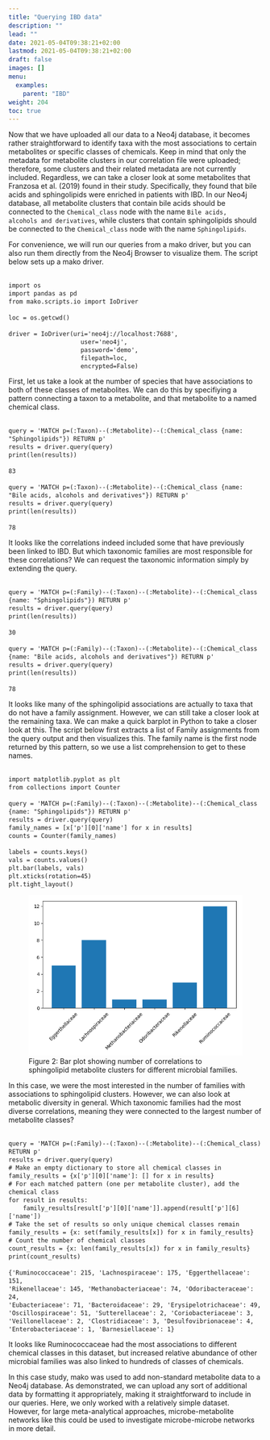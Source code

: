 ```yaml
---
title: "Querying IBD data"
description: ""
lead: ""
date: 2021-05-04T09:38:21+02:00
lastmod: 2021-05-04T09:38:21+02:00
draft: false
images: []
menu: 
  examples:
    parent: "IBD"
weight: 204
toc: true
---
```


Now that we have uploaded all our data to a Neo4j database, it becomes rather straightforward to identify taxa with the most associations to certain metabolites or specific classes of chemicals. Keep in mind that only the metadata for metabolite clusters in our correlation file were uploaded; therefore, some clusters and their related metadata are not currently included. Regardless, we can take a closer look at some metabolites that Franzosa et al. (2019) found in their study. Specifically, they found that bile acids and sphingolipids were enriched in patients with IBD. In our Neo4j database, all metabolite clusters that contain bile acids should be connected to the <code>Chemical_class</code> node with the name <code>Bile acids, alcohols and derivatives</code>, while clusters that contain sphingolipids should be connected to the <code>Chemical_class</code> node with the name <code>Sphingolipids</code>. 

For convenience, we will run our queries from a mako driver, but you can also run them directly from the Neo4j Browser to visualize them. The script below sets up a mako driver. 

<pre><code>
import os
import pandas as pd
from mako.scripts.io import IoDriver

loc = os.getcwd()

driver = IoDriver(uri='neo4j://localhost:7688',
                    user='neo4j',
                    password='demo',
                    filepath=loc,
                    encrypted=False)
</pre></code>

First, let us take a look at the number of species that have associations to both of these classes of metabolites. 
We can do this by specifiying a pattern connecting a taxon to a metabolite, and that metabolite to a named chemical class. 

<pre><code>
query = 'MATCH p=(:Taxon)--(:Metabolite)--(:Chemical_class {name: "Sphingolipids"}) RETURN p'
results = driver.query(query)
print(len(results))

83

query = 'MATCH p=(:Taxon)--(:Metabolite)--(:Chemical_class {name: "Bile acids, alcohols and derivatives"}) RETURN p'
results = driver.query(query)
print(len(results))

78
</pre></code>

It looks like the correlations indeed included some that have previously been linked to IBD. But which taxonomic families are most responsible for these correlations? We can request the taxonomic information simply by extending the query. 

<pre><code>
query = 'MATCH p=(:Family)--(:Taxon)--(:Metabolite)--(:Chemical_class {name: "Sphingolipids"}) RETURN p'
results = driver.query(query)
print(len(results))

30

query = 'MATCH p=(:Family)--(:Taxon)--(:Metabolite)--(:Chemical_class {name: "Bile acids, alcohols and derivatives"}) RETURN p'
results = driver.query(query)
print(len(results))

78
</pre></code>

It looks like many of the sphingolipid associations are actually to taxa that do not have a family assignment. However, we can still take a closer look at the remaining taxa. We can make a quick barplot in Python to take a closer look at this. The script below first extracts a list of Family assignments from the query output and then visualizes this. The family name is the first node returned by this pattern, so we use a list comprehension to get to these names. 


<pre><code>
import matplotlib.pyplot as plt
from collections import Counter

query = 'MATCH p=(:Family)--(:Taxon)--(:Metabolite)--(:Chemical_class {name: "Sphingolipids"}) RETURN p'
results = driver.query(query)
family_names = [x['p'][0]['name'] for x in results]
counts = Counter(family_names)

labels = counts.keys()
vals = counts.values()
plt.bar(labels, vals)
plt.xticks(rotation=45)
plt.tight_layout()
</pre></code>

<figure>
  <img src="/images/ibd_families.PNG" alt="Bar plot showing number of correlations to sphingolipid metabolite clusters for different microbial families." width="600"> 
  <figcaption>Figure 2: Bar plot showing number of correlations to sphingolipid metabolite clusters for different microbial families.</figcaption>
</figure>

In this case, we were the most interested in the number of families with associations to sphingolipid clusters. However, we can also look at metabolic diversity in general. Which taxonomic families had the most diverse correlations, meaning they were connected to the largest number of metabolite classes?

<pre><code>
query = 'MATCH p=(:Family)--(:Taxon)--(:Metabolite)--(:Chemical_class) RETURN p'
results = driver.query(query)
# Make an empty dictionary to store all chemical classes in
family_results = {x['p'][0]['name']: [] for x in results}
# For each matched pattern (one per metabolite cluster), add the chemical class
for result in results:
    family_results[result['p'][0]['name']].append(result['p'][6]['name'])
# Take the set of results so only unique chemical classes remain
family_results = {x: set(family_results[x]) for x in family_results}
# Count the number of chemical classes
count_results = {x: len(family_results[x]) for x in family_results}
print(count_results)

{'Ruminococcaceae': 215, 'Lachnospiraceae': 175, 'Eggerthellaceae': 151, <br>'Rikenellaceae': 145, 'Methanobacteriaceae': 74, 'Odoribacteraceae': 24, <br>'Eubacteriaceae': 71, 'Bacteroidaceae': 29, 'Erysipelotrichaceae': 49, <br>'Oscillospiraceae': 51, 'Sutterellaceae': 2, 'Coriobacteriaceae': 3, <br>'Veillonellaceae': 2, 'Clostridiaceae': 3, 'Desulfovibrionaceae': 4, <br>'Enterobacteriaceae': 1, 'Barnesiellaceae': 1}
</pre></code>

It looks like Ruminococcaceae had the most associations to different chemical classes in this dataset, but increased relative abundance of other microbial families was also linked to hundreds of classes of chemicals. <br>

In this case study, mako was used to add non-standard metabolite data to a Neo4j database. As demonstrated, we can upload any sort of additional data by formatting it appropriately, making it straightforward to include in our queries. Here, we only worked with a relatively simple dataset. However, for large meta-analytical approaches, microbe-metabolite networks like this could be used to investigate microbe-microbe networks in more detail. 